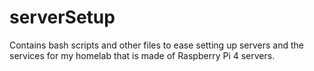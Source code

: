 # serverSetup
Contains bash scripts and other files to ease setting up servers and the services for my homelab that is made of Raspberry Pi 4 servers.
